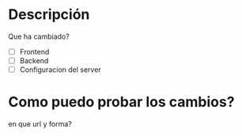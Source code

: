 # Descripción
Que ha cambiado?

- [ ] Frontend
- [ ] Backend
- [ ] Configuracion del server

# Como puedo probar los cambios?
en que url y forma?
